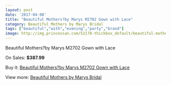 ```yaml
---
layout: post
date: '2017-04-08'
title: "Beautiful Mothers?by Marys M2702 Gown with Lace"
category: Beautiful Mothers by Marys Bridal
tags: ["beautiful","with","evening","party","brand"]
image: http://img.princessan.com/52178-thickbox_default/beautiful-mothersby-marys-m2702-gown-with-lace.jpg
---
```

Beautiful Mothers?by Marys M2702 Gown with Lace

On Sales: **$387.99**
<a href="https://www.princessan.com/en/beautiful-mothers-by-marys-bridal/23536-beautiful-mothersby-marys-m2702-gown-with-lace.html"><amp-img layout="responsive" width="600" height="600" src="//img.princessan.com/52178-thickbox_default/beautiful-mothersby-marys-m2702-gown-with-lace.jpg" alt="Beautiful Mothers?by Marys M2702 Gown with Lace 0" /></a>
<a href="https://www.princessan.com/en/beautiful-mothers-by-marys-bridal/23536-beautiful-mothersby-marys-m2702-gown-with-lace.html"><amp-img layout="responsive" width="600" height="600" src="//img.princessan.com/52180-thickbox_default/beautiful-mothersby-marys-m2702-gown-with-lace.jpg" alt="Beautiful Mothers?by Marys M2702 Gown with Lace 1" /></a>
<a href="https://www.princessan.com/en/beautiful-mothers-by-marys-bridal/23536-beautiful-mothersby-marys-m2702-gown-with-lace.html"><amp-img layout="responsive" width="600" height="600" src="//img.princessan.com/52179-thickbox_default/beautiful-mothersby-marys-m2702-gown-with-lace.jpg" alt="Beautiful Mothers?by Marys M2702 Gown with Lace 2" /></a>

Buy it: [Beautiful Mothers?by Marys M2702 Gown with Lace](https://www.princessan.com/en/beautiful-mothers-by-marys-bridal/23536-beautiful-mothersby-marys-m2702-gown-with-lace.html "Beautiful Mothers?by Marys M2702 Gown with Lace")

View more: [Beautiful Mothers by Marys Bridal](https://www.princessan.com/en/206-beautiful-mothers-by-marys-bridal "Beautiful Mothers by Marys Bridal")